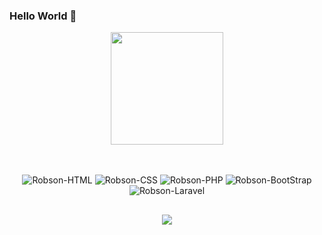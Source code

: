 ### Hello World 👋

<div align="center">
     <img height="180em" src="https://github-readme-stats.vercel.app/api/top-langs/?username=robsondpreuss&layout=compact&langs_count=7&theme=dracula"/>
</div>

##
  
<div style="display: inline_block" align="center"><br>
     <img align="center" alt="Robson-HTML" src="https://img.shields.io/badge/HTML5-E34F26?style=for-the-badge&logo=html5&logoColor=white">
     <img align="center" alt="Robson-CSS" src="https://img.shields.io/badge/CSS3-1572B6?style=for-the-badge&logo=css3&logoColor=white">
     <img align="center" alt="Robson-PHP" src="https://img.shields.io/badge/PHP-777BB4?style=for-the-badge&logo=php&logoColor=white">
     <img align="center" alt="Robson-BootStrap" src="https://img.shields.io/badge/-boostrap-0D1117?style=for-the-badge&logo=bootstrap&labelColor=0D11107">
     <img align="center" alt="Robson-Laravel" src="https://img.shields.io/badge/laravel-%23FF2D20.svg?style=for-the-badge&logo=laravel&logoColor=white">
</div>
  
##
  
  <div align="center"> 
  <a href="https://www.linkedin.com/in/rdpreuss/" target="_blank"><img src="https://img.shields.io/badge/-LinkedIn-%230077B5?style=for-the-badge&logo=linkedin&logoColor=white" target="_blank"></a>
</div>


<!--
**robsondpreuss/robsondpreuss** is a ✨ _special_ ✨ repository because its `README.md` (this file) appears on your GitHub profile.

Here are some ideas to get you started: ;)

- 🔭 I’m currently working on ...
- 🌱 I’m currently learning ...
- 👯 I’m looking to collaborate on ...
- 🤔 I’m looking for help with ...
- 💬 Ask me about ...
- 📫 How to reach me: ...
- 😄 Pronouns: ...
- ⚡ Fun fact: ...
-->
